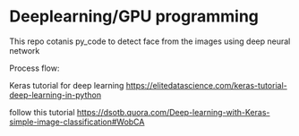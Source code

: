 # Deeplearning/GPU programming

This repo cotanis py_code to detect face from the images using deep neural network

Process flow:


Keras tutorial for deep learning
https://elitedatascience.com/keras-tutorial-deep-learning-in-python

follow this tutorial
https://dsotb.quora.com/Deep-learning-with-Keras-simple-image-classification#WobCA
